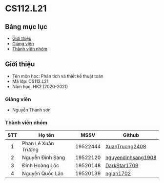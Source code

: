 # CS112.L21
## Bảng mục lục
* [Giới thiệu](#giới-thiệu)
* [Giảng viên](#giảng-viên)
* [Thành viên nhóm](#thành-viên-nhóm)

## Giới thiệu
* Tên môn học: Phân tích và thiết kế thuật toán
* Mã lớp: CS112.L21
* Năm học: HK2 (2020-2021)

### Giảng viên
* Nguyễn Thanh sơn

### Thành viên nhóm

| STT | Họ tên | MSSV | Github |
| :---: | --- | --- | --- |
| 1 | Phan Lê Xuân Trường | 19522444 |  [XuanTruong2408](https://github.com/XuanTruong2408) |
| 2 | Nguyễn Đình Sang | 19522120 |  [nguyendinhsang1908](https://github.com/nguyendinhsang1908) | 
| 3 | Đinh Hoàng Lộc | 19520148 |   [DarkStar1709](https://github.com/DarkStar1709) |
| 4 | Nguyễn Quốc Lân | 19520139 | [nglan1702](https://github.com/nglan1702) |
